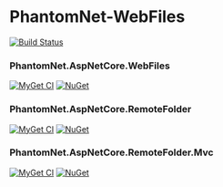 # PhantomNet-WebFiles

[![Build Status](https://ci.appveyor.com/api/projects/status/github/green-grass/PhantomNet-WebFiles?branch=master&svg=true)](https://ci.appveyor.com/project/mnguyen284/phantomnet-webfiles)

### PhantomNet.AspNetCore.WebFiles
[![MyGet CI](https://img.shields.io/myget/green-grass-ci/v/PhantomNet.AspNetCore.WebFiles.svg)](https://www.myget.org/feed/green-grass-ci/package/nuget/PhantomNet.AspNetCore.WebFiles) [![NuGet](https://img.shields.io/nuget/v/PhantomNet.AspNetCore.WebFiles.svg)](https://www.nuget.org/packages/PhantomNet.AspNetCore.WebFiles)

### PhantomNet.AspNetCore.RemoteFolder
[![MyGet CI](https://img.shields.io/myget/green-grass-ci/v/PhantomNet.AspNetCore.RemoteFolder.svg)](https://www.myget.org/feed/green-grass-ci/package/nuget/PhantomNet.AspNetCore.RemoteFolder) [![NuGet](https://img.shields.io/nuget/v/PhantomNet.AspNetCore.WebFiles.svg)](https://www.nuget.org/packages/PhantomNet.AspNetCore.RemoteFolder)

### PhantomNet.AspNetCore.RemoteFolder.Mvc
[![MyGet CI](https://img.shields.io/myget/green-grass-ci/v/PhantomNet.AspNetCore.RemoteFolder.Mvc.svg)](https://www.myget.org/feed/green-grass-ci/package/nuget/PhantomNet.AspNetCore.RemoteFolder.Mvc) [![NuGet](https://img.shields.io/nuget/v/PhantomNet.AspNetCore.RemoteFolder.Mvc.svg)](https://www.nuget.org/packages/PhantomNet.AspNetCore.RemoteFolder.Mvc)
